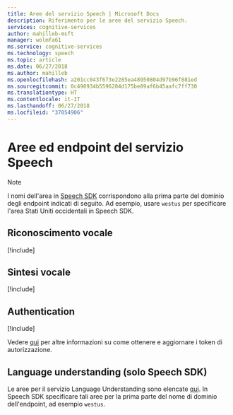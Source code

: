 ```yaml
---
title: Aree del servizio Speech | Microsoft Docs
description: Riferimento per le aree del servizio Speech.
services: cognitive-services
author: mahilleb-msft
manager: wolmfa61
ms.service: cognitive-services
ms.technology: speech
ms.topic: article
ms.date: 06/27/2018
ms.author: mahilleb
ms.openlocfilehash: a201cc043f673e2285ea48950804d97b96f881ed
ms.sourcegitcommit: 0c490934b5596204d175be89af6b45aafc7ff730
ms.translationtype: HT
ms.contentlocale: it-IT
ms.lasthandoff: 06/27/2018
ms.locfileid: "37054906"
---
```

# <a name="regions-and-endpoints-of-the-speech-service"></a>Aree ed endpoint del servizio Speech

> [!NOTE]
> I nomi dell'area in [Speech SDK](speech-sdk.md) corrispondono alla prima parte del dominio degli endpoint indicati di seguito.
> Ad esempio, usare `westus` per specificare l'area Stati Uniti occidentali in Speech SDK.

## <a name="speech-to-text"></a>Riconoscimento vocale

[!include[](includes/endpoints-speech-to-text.md)]

## <a name="text-to-speech"></a>Sintesi vocale

[!include[](includes/endpoints-text-to-speech.md)]

## <a name="authentication"></a>Authentication

[!include[](includes/endpoints-token-service.md)]

Vedere [qui](rest-apis.md#authentication) per altre informazioni su come ottenere e aggiornare i token di autorizzazione.

## <a name="language-understanding-speech-sdk-only"></a>Language understanding (solo Speech SDK)

Le aree per il servizio Language Understanding sono elencate [qui](/azure/cognitive-services/luis/luis-reference-regions).
In Speech SDK specificare tali aree per la prima parte del nome di dominio dell'endpoint, ad esempio `westus`.
